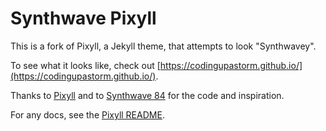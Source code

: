 # Synthwave Pixyll

This is a fork of Pixyll, a Jekyll theme, that attempts to look "Synthwavey".

To see what it looks like, check out [https://codingupastorm.github.io/](https://codingupastorm.github.io/).

Thanks to [Pixyll](https://github.com/johno/pixyll) and to [Synthwave 84](https://github.com/robb0wen/synthwave-vscode) for the code and inspiration.

For any docs, see the [Pixyll README](https://github.com/johno/pixyll).
